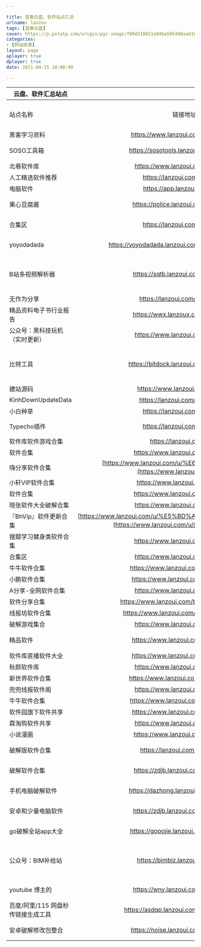 ```yaml
---

title: 蓝奏云盘、软件站点汇总
urlname: lanzou
tags: [蓝奏云盘]
cover: https://p.pstatp.com/origin/pgc-image/f89d310021e04ba595408aa4163d78e9
categories:
- [网站收录]
layout: page
aplayer: true
dplayer: true
date: 2021-09-15 10:00:00

---
```




| 云盘、软件汇总站点                 |                                                              |           |                            |                    |
| ---------------------------------- | :----------------------------------------------------------: | --------- | -------------------------- | ------------------ |
| 站点名称                           |                           链接地址                           | 密码      | 备注信息（有无失效）       | 分享人（可不填写） |
| 黑客学习资料                       |              https://www.lanzoui.com/b0ce8pmpc               | 无        | PDF文件                    | NOISE              |
| SOSO工具箱                         |           https://sosotools.lanzoui.com/b015bjrji            | C90W      | 办公表格工具               | NOISE              |
| 北巷软件库                         |               https://www.lanzoui.com/b325470                | 无        | APK                        | NOISE              |
| 人工精选软件推荐                   |                 https://lanzoui.com/b756387                  | 无        | APK                        | NOISE              |
| 电脑软件                           |                 https://app.lanzoui.com/s/wp                 | 无        | 压缩文件                   | NOISE              |
| 果心豆腐酱                         |             https://police.lanzoui.com/b015kfsoj             | 无        | 电脑软件抖音解析           | NOISE              |
| 合集区                             |                 https://lanzoui.com/b908456                  | 无        | 手机电脑软件汇总           | NOISE              |
| yoyodadada                         |       https://yoyodadada.lanzoui.com/u/yoyodadada#6h71       | 无        | 手机电脑软件汇总           | NOISE              |
| B站多视频解析器                    |              https://sqtb.lanzoui.com/b015c0ksh              | 无        | 就一个软件，官方更新同步站 | NOISE              |
| 无作为分享                         |                https://lanzoui.com/u/wuzuowei                | 无        | APK                        | NOISE              |
| 精品资料电子书行业报告             |              https://wwx.lanzoux.com/b0cdvkdfa               | 无        | 一些资料                   | NOISE              |
| 公众号：黑科技玩机（实时更新）     |               https://www.lanzoui.com/b281858                | 无        | 手机电脑软件汇总           | NOISE              |
| 比特工具                           |            https://bitdock.lanzoui.com/b01592vva             | 无        | 就一个软件，官方更新同步站 | NOISE              |
| 建站源码                           |               https://www.lanzoui.com/s/jz666                | 无        | 建站源码                   | NOISE              |
| KinhDownUpdateData                 |                https://lanzoui.com/s/KinhDown                | 无        | KinhDown                   | NOISE              |
| 小白种草                           |                 https://lanzoui.com/b587435                  | 无        | APK                        | NOISE              |
| Typecho插件                        |                 https://lanzoui.com/b967760                  | 无        | Typecho插件                | NOISE              |
| 软件库软件游戏合集                 |                  https://lanzoui.com/u/rjk                   | 无        | APK                        | NOISE              |
| 软件合集                           |              https://www.lanzoui.com/b098unlvi               | 无        | APK                        | NOISE              |
| 嗨分享软件合集                     | [https://www.lanzoui.com/u/%E6%8B%BD%E6%8B%BD](https://www.lanzoui.com/u/拽拽) | 无        | APK                        | NOISE              |
| 小轩VIP软件合集                    |                https://www.lanzoui.com/b76826                | 无        | APK                        | NOISE              |
| 软件合集                           |              https://www.lanzoui.com/b098unlvi               | 无        | APK                        | NOISE              |
| 晓张软件大全破解合集               |               https://www.lanzoui.com/b368370                | 无        | APK                        | NOISE              |
| 『BhVip』软件更新合集              | [https://www.lanzoui.com/u/%E5%BD%AA%E7%85%8CQQ1846055318](https://www.lanzoui.com/u/彪煌QQ1846055318) | 无        | APK                        | NOISE              |
| 搜题学习健身类软件合集             |              https://www.lanzoui.com/b0ejszlmf               | 无        | APK                        | NOISE              |
| 合集区                             |               https://www.lanzoui.com/b908456                | 无        | APK                        | NOISE              |
| 牛牛软件合集                       |              https://www.lanzoui.com/u/36277009              | 无        | APK                        | NOISE              |
| 小鹏软件合集                       |             https://www.lanzoui.com/u/xiaopengi              | 无        | APK                        | NOISE              |
| A分享-全网软件合集                 |               https://www.lanzoui.com/b205552                | 无        | APK                        | NOISE              |
| 软件分享合集                       |           https://www.lanzoui.com/b00z6rhzg?t=0802           | 无        | APK                        | NOISE              |
| 线报坊软件合集                     |            https://www.lanzoui.com/b60364#987456             | 无        | APK                        | NOISE              |
| 破解游戏集合                       |               https://www.lanzoui.com/b897234                | 无        | APK                        | NOISE              |
| 精品软件                           |              https://www.lanzoui.com/b069snbxg               | 无        | 手机电脑软件汇总           | NOISE              |
| 软件库直播软件大全                 |              https://www.lanzoui.com/b05f641g#               | 无        | APK                        | NOISE              |
| 秋颜软件库                         |               https://www.lanzoui.com/b341705                | 无        | APK                        | NOISE              |
| 新世界软件合集                     |             https://www.lanzoui.com/u/adminqizhu             | 无        | APK                        | NOISE              |
| 兜兜线报软件阁                     |               https://www.lanzoui.com/b133841                | 无        | APK                        | NOISE              |
| 牛牛软件合集                       |              https://www.lanzoui.com/u/36277009              | 无        | APK                        | NOISE              |
| 软件园旗下软件共享                 |              https://www.lanzoui.com/u/anxin666              | 无        | APK                        | NOISE              |
| 霖淘购软件共享                     |               https://www.lanzoui.com/b252370                | 无        | APK                        | NOISE              |
| 小说漫画                           |              https://www.lanzoui.com/b00taevfa               | 无        | APK                        | NOISE              |
| 破解版软件合集                     |                https://lanzoui.com/b00f5v42d                 | 无        | APK                        | 最rick的rick       |
| 破解软件合集                       |              https://zdjb.lanzoui.com/b010hxrdc              | 4pjc      | APK                        | 最rick的rick       |
| 手机电脑破解软件                   |            https://dazhong.lanzoui.com/b0ee9ctaj             | 无        | 安卓手机 电脑软件          | 最rick的rick       |
| 安卓和少量电脑软件                 |              https://zdjb.lanzoui.com/b00zmt4ne              | 无        | APK 少量exe                | 最rick的rick       |
| go破解全站app大全                  | [https://gopojie.lanzoui.com/b00z78rib ](https://gopojie.lanzoui.com/b00z78rib) | apaf      | go破解全站app大全          | Nai                |
| 公众号：BIM补给站                  |               https://bimbjz.lanzoux.com/s/BJZ               | 无        | 各类软件，win，苹果，安卓  | Nai                |
| youtube 博主的                     |              https://wny.lanzoui.com/b016pdopa               | 4rxw      | 手机电脑软件汇总           | NOISE              |
| 百度/阿里/115 网盘秒传链接生成工具 |           https://asdqp.lanzoui.com/b08slkeli#h5wv           | h5wv      |                            | NOISE              |
| 安卓破解修改包整合                 |             https://noise.lanzoui.com/b00ow5xpa              | 密码:35go |                            | NOISE              |